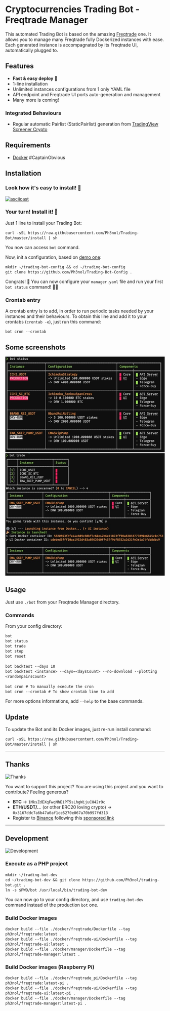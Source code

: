 # Cryptocurrencies Trading Bot - Freqtrade Manager

This automated Trading Bot is based on the amazing [Freqtrade](https://www.freqtrade.io/en/latest/) one.
It allows you to manage many Freqtrade fully Dockerized instances with ease.
Each generated instance is accompagnated by its Freqtrade UI, automatically plugged to.

## Features

* **Fast & easy deploy** 🚀
* 1-line installation
* Unlimited instances configurations from 1 only YAML file
* API endpoint and Freqtrade UI ports auto-generation and management
* Many more is coming!

### Integrated Behaviours

* Regular automatic Pairlist (StaticPairlist) generation from [TradingView Screener Crypto](https://fr.tradingview.com/crypto-screener)

## Requirements

* [Docker](https://www.docker.com/) #CaptainObvious

## Installation

### Look how it's easy to install! 🤩

[![asciicast](https://asciinema.org/a/74Fg9hEfNvjZR4DIc1VsgwWPi.svg)](https://asciinema.org/a/74Fg9hEfNvjZR4DIc1VsgwWPi)

### Your turn! Install it! 🙌

Just 1 line to install your Trading Bot:

```
curl -sSL https://raw.githubusercontent.com/Ph3nol/Trading-Bot/master/install | sh
```

You now can access `bot` command.

Now, init a configuration, based on [demo one](https://github.com/Ph3nol/Trading-Bot-Config):

```
mkdir ~/trading-bot-config && cd ~/trading-bot-config
git clone https://github.com/Ph3nol/Trading-Bot-Config .
```

Congrats! 👏 You can now configure your `manager.yaml` file and run your first `bot status` command! 🚀🔥

### Crontab entry

A crontab entry is to add, in order to run periodic tasks needed by your instances and their behaviours.
To obtain this line and add it to your crontabs (`crontab -e`), just run this command:

```
bot cron --crontab
```

## Some screenshots

<img src="screenshots/manager-status.jpg" width="600" height="auto">

<img src="screenshots/manager-trade.jpg" width="600" height="auto">

## Usage

Just use `./bot` from your Freqtrade Manager directory.

### Commands

From your config directory:

```
bot
bot status
bot trade
bot stop
bot reset

bot backtest --days 10
bot backtest <instance> --days=<daysCount> --no-download --plotting <randompairsCount>

bot cron # To manually execute the cron
bot cron --crontab # To show crontab line to add
```

For more options informations, add `--help` to the base commands.

## Update

To update the Bot and its Docker images, just re-run install command:

```
curl -sSL https://raw.githubusercontent.com/Ph3nol/Trading-Bot/master/install | sh
```

---

## Thanks

![Thanks](https://media.giphy.com/media/PoImMjCPa8QaiBWJd0/giphy.gif)

You want to support this project?
You are using this project and you want to contribute?
Feeling generous?

* **BTC** -> `1MksZdEXqFwqNhEiPT5sLhgWijuCH42r9c`
* **ETH/USDT/..**. (or other ERC20 loving crypto) -> `0x3167ddc7a6b47a0af1ce5270e067a70b997fd313`
* Register to [Binance](https://www.binance.com/fr/register?ref=69525434) following this [sponsored link](https://www.binance.com/fr/register?ref=69525434)

---

## Development

![Development](https://media.giphy.com/media/fQZX2aoRC1Tqw/giphy.gif)

### Execute as a PHP project

```
mkdir ~/trading-bot-dev
cd ~/trading-bot-dev && git clone https://github.com/Ph3nol/trading-bot.git .
ln -s $PWD/bot /usr/local/bin/trading-bot-dev
```

You can now go to your config directory, and use `trading-bot-dev` command instead of the production `bot` one.

### Build Docker images

```
docker build --file ./docker/freqtrade/Dockerfile --tag ph3nol/freqtrade:latest .
docker build --file ./docker/freqtrade-ui/Dockerfile --tag ph3nol/freqtrade-ui:latest .
docker build --file ./docker/manager/Dockerfile --tag ph3nol/freqtrade-manager:latest .
```
### Build Docker images (Raspberry Pi)

```
docker build --file ./docker/freqtrade_pi/Dockerfile --tag ph3nol/freqtrade:latest-pi .
docker build --file ./docker/freqtrade-ui/Dockerfile --tag ph3nol/freqtrade-ui:latest-pi .
docker build --file ./docker/manager/Dockerfile --tag ph3nol/freqtrade-manager:latest-pi .
```